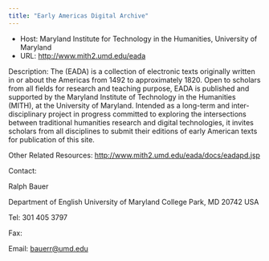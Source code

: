 ```yaml
---
title: "Early Americas Digital Archive"
---
```





* Host: Maryland Institute for Technology in the Humanities, University of Maryland
* URL: <http://www.mith2.umd.edu/eada>



Description:
 The (EADA) is a collection of electronic texts originally written in or about the
 Americas from 1492 to approximately 1820. Open to scholars from all fields for research
 and teaching purpose, EADA is published and supported by the Maryland Institute of
 Technology in the Humanities (MITH), at the University of Maryland. Intended as a
 long-term and inter-disciplinary project in progress committed to exploring the intersections
 between traditional humanities research and digital technologies, it invites scholars
 from all disciplines to submit their editions of early American texts for publication
 of this site. 



Other Related Resources:
 http://www.mith2.umd.edu/eada/docs/eadapd.jsp



Contact: 



Ralph Bauer


Department of English
 University of Maryland
 College Park, MD 20742
 USA


Tel: 301 405 3797


Fax: 


Email: [bauerr@umd.edu](mailto:bauerr@umd.edu)





